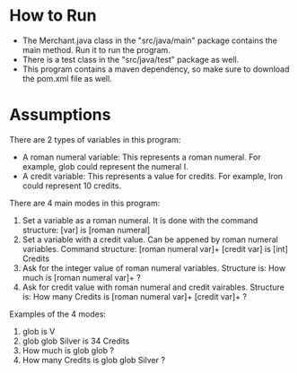 # How to Run
* The Merchant.java class in the "src/java/main" package contains the main method. Run it to run the program.
* There is a test class in the "src/java/test" package as well.
* This program contains a maven dependency, so make sure to download the pom.xml file as well.

# Assumptions


There are 2 types of variables in this program:
* A roman numeral variable: This represents a roman numeral. For example, glob could represent the numeral I.
* A credit variable: This represents a value for credits. For example, Iron could represent 10 credits.


There are 4 main modes in this program:
1) Set a variable as a roman numeral. It is done with the command structure: [var] is [roman numeral]
2) Set a variable with a credit value. Can be appened by roman numeral variables. Command structure: [roman numeral var]+ [credit var] is [int] Credits 
3) Ask for the integer value of roman numeral variables. Structure is: How much is [roman numeral var]+ ?
4) Ask for credit value with roman numeral and credit vairables. Structure is: How many Credits is [roman numeral var]+ [credit var]+ ?


Examples of the 4 modes:
1) glob is V
2) glob glob Silver is 34 Credits
3) How much is glob glob ?
4) How many Credits is glob glob Silver ?
